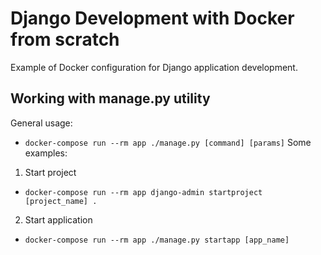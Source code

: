 # Django Development with Docker from scratch
Example of Docker configuration for Django application development.

## Working with manage.py utility
General usage:
- `docker-compose run --rm app ./manage.py [command] [params]`
Some examples:
1. Start project
- `docker-compose run --rm app django-admin startproject [project_name] .`
2. Start application
- `docker-compose run --rm app ./manage.py startapp [app_name]`

